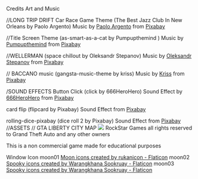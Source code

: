 Credits Art and Music

//LONG TRIP DRIFT Car Race Game Theme (The Best Jazz Club In New Orleans by Paolo Argento)
Music by <a href="https://pixabay.com/users/paoloargento-38603296/?utm_source=link-attribution&utm_medium=referral&utm_campaign=music&utm_content=164472">Paolo Argento</a> from <a href="https://pixabay.com//?utm_source=link-attribution&utm_medium=referral&utm_campaign=music&utm_content=164472">Pixabay</a>

//Title Screen Theme  (as-smart-as-a-cat by Pumpupthemind )
Music by <a href="https://pixabay.com/users/pumpupthemind-19969411/?utm_source=link-attribution&utm_medium=referral&utm_campaign=music&utm_content=159621">Pumpupthemind</a> from <a href="https://pixabay.com//?utm_source=link-attribution&utm_medium=referral&utm_campaign=music&utm_content=159621">Pixabay</a>

//WELLERMAN (space chillout by Oleksandr Stepanov)
Music by <a href="https://pixabay.com/users/penguinmusic-24940186/?utm_source=link-attribution&utm_medium=referral&utm_campaign=music&utm_content=14194">Oleksandr Stepanov</a> from <a href="https://pixabay.com/music//?utm_source=link-attribution&utm_medium=referral&utm_campaign=music&utm_content=14194">Pixabay</a>

// BACCANO music (gangsta-music-theme by kriss)
Music by <a href="https://pixabay.com/users/krissmcmass-41256426/?utm_source=link-attribution&utm_medium=referral&utm_campaign=music&utm_content=183588">Kriss</a> from <a href="https://pixabay.com/music//?utm_source=link-attribution&utm_medium=referral&utm_campaign=music&utm_content=183588">Pixabay</a>

/SOUND EFFECTS
Button Click (click by 666HeroHero)
Sound Effect by <a href="https://pixabay.com/users/666herohero-25759907/?utm_source=link-attribution&utm_medium=referral&utm_campaign=music&utm_content=21156">666HeroHero</a> from <a href="https://pixabay.com//?utm_source=link-attribution&utm_medium=referral&utm_campaign=music&utm_content=21156">Pixabay</a>

card flip (flipcard by Pixabay)
Sound Effect from <a href="https://pixabay.com/sound-effects/?utm_source=link-attribution&utm_medium=referral&utm_campaign=music&utm_content=91468">Pixabay</a>

rolling-dice-pixabay (dice roll 2 by Pixabay)
Sound Effect from <a href="https://pixabay.com/?utm_source=link-attribution&utm_medium=referral&utm_campaign=music&utm_content=102706">Pixabay</a>
//ASSETS
// GTA LIBERTY CITY MAP <image src= "GroupGame/src/images/GTA1_HD_Liberty_City MAP.png">
    RockStar Games all rights reserved to Grand Theft Auto and any other owners

This is a non commercial game made for educational purposes 

Window Icon
moon01
<a href="https://www.flaticon.com/free-icons/moon" title="moon icons">Moon icons created by rukanicon - Flaticon</a>
moon02
<a href="https://www.flaticon.com/free-icons/spooky" title="spooky icons">Spooky icons created by Warangkhana Sookruay - Flaticon</a>
moon03
<a href="https://www.flaticon.com/free-icons/spooky" title="spooky icons">Spooky icons created by Warangkhana Sookruay - Flaticon</a>
